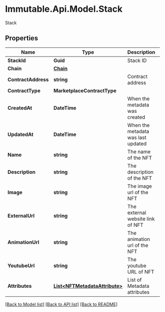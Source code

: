 # Immutable.Api.Model.Stack
Stack

## Properties

Name | Type | Description | Notes
------------ | ------------- | ------------- | -------------
**StackId** | **Guid** | Stack ID | 
**Chain** | [**Chain**](Chain.md) |  | 
**ContractAddress** | **string** | Contract address | 
**ContractType** | **MarketplaceContractType** |  | 
**CreatedAt** | **DateTime** | When the metadata was created | 
**UpdatedAt** | **DateTime** | When the metadata was last updated | 
**Name** | **string** | The name of the NFT | 
**Description** | **string** | The description of the NFT | 
**Image** | **string** | The image url of the NFT | 
**ExternalUrl** | **string** | The external website link of NFT | 
**AnimationUrl** | **string** | The animation url of the NFT | 
**YoutubeUrl** | **string** | The youtube URL of NFT | 
**Attributes** | [**List&lt;NFTMetadataAttribute&gt;**](NFTMetadataAttribute.md) | List of Metadata attributes | 

[[Back to Model list]](../README.md#documentation-for-models) [[Back to API list]](../README.md#documentation-for-api-endpoints) [[Back to README]](../README.md)

